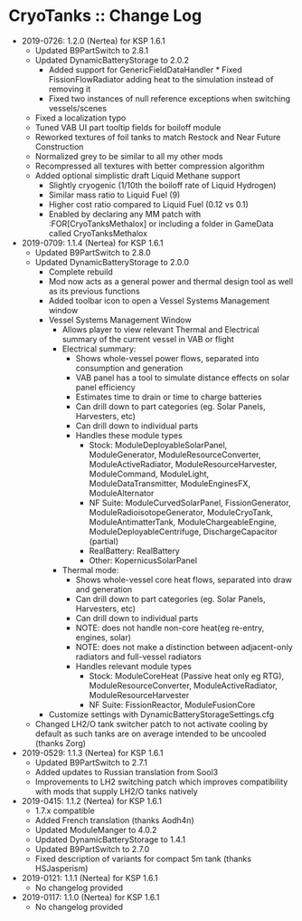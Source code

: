# CryoTanks :: Change Log

* 2019-0726: 1.2.0 (Nertea) for KSP 1.6.1
	+ Updated B9PartSwitch to 2.8.1
	+ Updated DynamicBatteryStorage to 2.0.2
		- Added support for GenericFieldDataHandler     * Fixed FissionFlowRadiator adding heat to the simulation instead of removing it
		- Fixed two instances of null reference exceptions when switching vessels/scenes
	+ Fixed a localization typo
	+ Tuned VAB UI part tooltip fields for boiloff module
	+ Reworked textures of foil tanks to match Restock and Near Future Construction
	+ Normalized grey to be similar to all my other mods
	+ Recompressed all textures with better compression algorithm
	+ Added optional simplistic draft Liquid Methane support
		- Slightly cryogenic (1/10th the boiloff rate of Liquid Hydrogen)
		- Similar mass ratio to Liquid Fuel (9)
		- Higher cost ratio compared to Liquid Fuel (0.12 vs 0.1)
		- Enabled by declaring any MM patch with :FOR[CryoTanksMethalox] or including a folder in GameData called CryoTanksMethalox
* 2019-0709: 1.1.4 (Nertea) for KSP 1.6.1
	+ Updated B9PartSwitch to 2.8.0
	+ Updated DynamicBatteryStorage to 2.0.0
		- Complete rebuild
		- Mod now acts as a general power and thermal design tool as well as its previous functions
		- Added toolbar icon to open a Vessel Systems Management window
		- Vessel Systems Management Window
			- Allows player to view relevant Thermal and Electrical summary of the current vessel in VAB or flight
			- Electrical summary:
				- Shows whole-vessel power flows, separated into consumption and generation
				- VAB panel has a tool to simulate distance effects on solar panel efficiency
				- Estimates time to drain or time to charge batteries
				- Can drill down to part categories (eg. Solar Panels, Harvesters, etc)
				- Can drill down to individual parts
				- Handles these module types
					- Stock: ModuleDeployableSolarPanel, ModuleGenerator, ModuleResourceConverter, ModuleActiveRadiator, ModuleResourceHarvester, ModuleCommand, ModuleLight, ModuleDataTransmitter, ModuleEnginesFX, ModuleAlternator
					- NF Suite: ModuleCurvedSolarPanel, FissionGenerator, ModuleRadioisotopeGenerator, ModuleCryoTank, ModuleAntimatterTank, ModuleChargeableEngine, ModuleDeployableCentrifuge, DischargeCapacitor (partial)
					- RealBattery: RealBattery
					- Other: KopernicusSolarPanel
			- Thermal mode:
				- Shows whole-vessel core heat flows, separated into draw and generation
				- Can drill down to part categories (eg. Solar Panels, Harvesters, etc)
				- Can drill down to individual parts
				- NOTE: does not handle non-core heat(eg re-entry, engines, solar)
				- NOTE: does not make a distinction between adjacent-only radiators and full-vessel radiators
				- Handles relevant module types
					- Stock: ModuleCoreHeat (Passive heat only eg RTG), ModuleResourceConverter, ModuleActiveRadiator, ModuleResourceHarvester
					- NF Suite: FissionReactor, ModuleFusionCore
		- Customize settings with DynamicBatteryStorageSettings.cfg
	+ Changed LH2/O tank switcher patch to not activate cooling by default as such tanks are on average intended to be uncooled (thanks Zorg)
* 2019-0529: 1.1.3 (Nertea) for KSP 1.6.1
	+ Updated B9PartSwitch to 2.7.1
	+ Added updates to Russian translation from Sool3
	+ Improvements to LH2 switching patch which improves compatibility with mods that supply LH2/O tanks natively
* 2019-0415: 1.1.2 (Nertea) for KSP 1.6.1
	+ 1.7.x compatible
	+ Added French translation (thanks Aodh4n)
	+ Updated ModuleManger to 4.0.2
	+ Updated DynamicBatteryStorage to 1.4.1
	+ Updated B9PartSwitch to 2.7.0
	+ Fixed description of variants for compact 5m tank (thanks HSJasperism)
* 2019-0121: 1.1.1 (Nertea) for KSP 1.6.1
	+ No changelog provided
* 2019-0117: 1.1.0 (Nertea) for KSP 1.6.1
	+ No changelog provided
